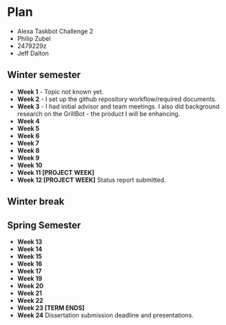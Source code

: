 # Plan

* Alexa Taskbot Challenge 2
* Philip Zubel
* 2479229z
* Jeff Dalton

## Winter semester

* **Week 1** - Topic not known yet.
* **Week 2** - I set up the github repository workflow/required documents.
* **Week 3** - I had initial advisor and team meetings. I also did background research on the GrillBot - the product I will be enhancing.
* **Week 4**
* **Week 5**
* **Week 6**
* **Week 7**
* **Week 8**
* **Week 9**
* **Week 10**
* **Week 11 [PROJECT WEEK]**
* **Week 12 [PROJECT WEEK]** Status report submitted.

## Winter break

## Spring Semester

* **Week 13**
* **Week 14**
* **Week 15**
* **Week 16**
* **Week 17**
* **Week 19**
* **Week 20**
* **Week 21**
* **Week 22**
* **Week 23 [TERM ENDS]**
* **Week 24** Dissertation submission deadline and presentations.

